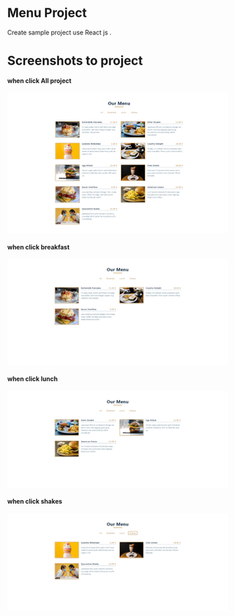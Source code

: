 #  Menu Project 

 Create sample project use React js .

 # Screenshots to project

 #### when click All project

![project](public/images/project.png)

#### when click breakfast
![breakfast](public/images/breakfast.png)

#### when click lunch
![lunch](public/images/lunch.png)

#### when click shakes 
![shakes](public/images/shakes.png)
















